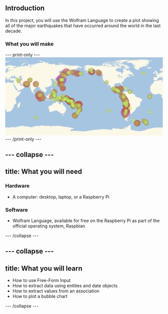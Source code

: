 ## Introduction

In this project, you will use the Wolfram Language to create a plot showing all of the major earthquakes that have occurred around the world in the last decade.


### What you will make

--- print-only ---
![Complete project](images/CompleteEarthquakePlot.png) 
--- /print-only ---

--- collapse ---
---
title: What you will need
---
### Hardware

+ A computer: desktop, laptop, or a Raspberry Pi

### Software

+ Wolfram Language, available for free on the Raspberry Pi as part of the official operating system, Raspbian

--- /collapse ---

--- collapse ---
---
title: What you will learn
---

+ How to use Free-Form Input
+ How to extract data using entities and date objects
+ How to extract values from an association
+ How to plot a bubble chart

--- /collapse ---